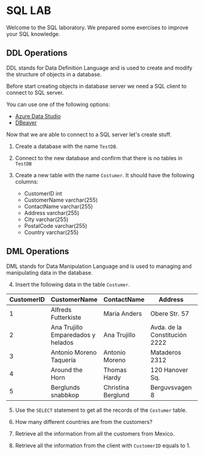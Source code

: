 # SQL LAB

Welcome to the SQL laboratory. We prepared some exercises to improve your SQL knowledge.

## DDL Operations
DDL stands for Data Definition Language and is used to create and modify the structure of objects in a database.

Before start creating objects in database server we need a SQL client to connect to SQL server.

You can use one of the following options:

- [Azure Data Studio](https://learn.microsoft.com/en-us/sql/azure-data-studio/download-azure-data-studio?view=sql-server-ver16&tabs=redhat-install%2Credhat-uninstall)
- [DBeaver](https://dbeaver.io/download/) 

Now that we are able to connect to a SQL server let's create stuff.

1. Create a database with the name `TestDB`.

2. Connect to the new database and confirm that there is no tables in `TestDB`

3. Create a new table with the name `Costumer`. It should have the following columns:
    
    - CustomerID   int 
    - CustomerName varchar(255)	
    - ContactName varchar(255)		
    - Address varchar(255)		
    - City varchar(255)		
    - PostalCode varchar(255)		
    - Country varchar(255)	

## DML Operations

DML stands for Data Manipulation Language and is used to managing and manipulating data in the database.

4. Insert the following data in the table `Costumer`.

| CustomerID    | CustomerName                      | ContactName       | Address	                    | City          | PostalCode    | Country       |
| -----------   | -----------                       | -----------       | -----------                   | ---------     |-----------    |-----------    |
| 1             | Alfreds Futterkiste               | Maria Anders      | Obere Str. 57                 | Berlin        | 12209         | Germany       |
| 2	            | Ana Trujillo Emparedados y helados| Ana Trujillo	    | Avda. de la Constitución 2222 | México D.F.	| 05021	        | Mexico        |
| 3	            | Antonio Moreno Taquería           | Antonio Moreno    | Mataderos 2312	            | México D.F.	| 05023	        | Mexico        |
| 4             | Around the Horn                   | Thomas Hardy      | 120 Hanover Sq.	            | London	    | WA1 1DP	    | UK            |
| 5	            | Berglunds snabbkop                | Christina Berglund| Berguvsvagen 8	            | Lulea	        | S-958 22      | Sweden        |

5. Use the `SELECT` statement to get all the records of the `Costumer` table.

6. How many different countries are from the customers?

7. Retrieve all the information from all the customers from Mexico.

8. Retrieve all the information from the client with `CustomerID` equals to 1.